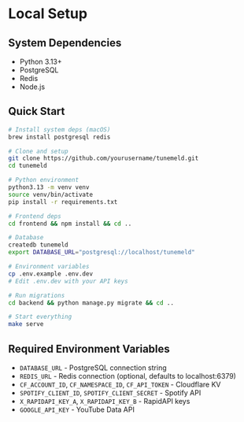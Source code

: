 # Local Setup

## System Dependencies

- Python 3.13+
- PostgreSQL
- Redis
- Node.js

## Quick Start

```bash
# Install system deps (macOS)
brew install postgresql redis

# Clone and setup
git clone https://github.com/yourusername/tunemeld.git
cd tunemeld

# Python environment
python3.13 -m venv venv
source venv/bin/activate
pip install -r requirements.txt

# Frontend deps
cd frontend && npm install && cd ..

# Database
createdb tunemeld
export DATABASE_URL="postgresql://localhost/tunemeld"

# Environment variables
cp .env.example .env.dev
# Edit .env.dev with your API keys

# Run migrations
cd backend && python manage.py migrate && cd ..

# Start everything
make serve
```

## Required Environment Variables

- `DATABASE_URL` - PostgreSQL connection string
- `REDIS_URL` - Redis connection (optional, defaults to localhost:6379)
- `CF_ACCOUNT_ID`, `CF_NAMESPACE_ID`, `CF_API_TOKEN` - Cloudflare KV
- `SPOTIFY_CLIENT_ID`, `SPOTIFY_CLIENT_SECRET` - Spotify API
- `X_RAPIDAPI_KEY_A`, `X_RAPIDAPI_KEY_B` - RapidAPI keys
- `GOOGLE_API_KEY` - YouTube Data API
